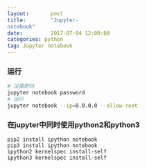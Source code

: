 ```yaml
---
layout:       post
title:        "Jupyter-
notebook"
date:         2017-07-04 12:00:00
categories: python
tag: Jupyter notebook
---
```


### 运行
```bash
# 设置密码
jupyter notebook password
# 运行
jupyter notebook --ip=0.0.0.0 --allow-root
```
### 在jupyter中同时使用python2和python3
```
pip2 install ipython notebook
pip3 install ipython notebook
ipython2 kernelspec install-self
ipython3 kernelspec install-self
```
